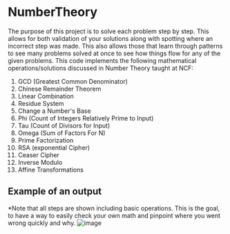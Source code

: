 # NumberTheory
The purpose of this project is to solve each problem step by step. This allows for both validation of your solutions along with spotting where an incorrect step was made. This also allows those that learn through patterns to see many problems solved at once to see how things flow for any of the given problems.
This code implements the following mathematical operations/solutions discussed in Number Theory taught at NCF:

1.  GCD (Greatest Common Denominator)
2.  Chinese Remainder Theorem
3.  Linear Combination
4.  Residue System
5.  Change a Number's Base
6.  Phi (Count of Integers Relatively Prime to Input)
7.  Tau (Count of Divisors for Input)
8.  Omega (Sum of Factors For N)
9.  Prime Factorization
10. RSA (exponential Cipher)
11. Ceaser Cipher
12. Inverse Modulo
13. Affine Transformations


## Example of an output
*Note that all steps are shown including basic operations. This is the goal, to have a way to easily check your own math and pinpoint where you went wrong quickly and why.
![image](https://user-images.githubusercontent.com/58519904/228370283-b429730e-7dcb-42b3-9cfa-5219ec62c8a6.png)
